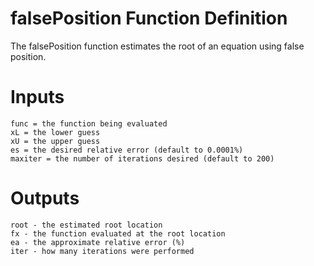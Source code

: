 # falsePosition Function Definition
The falsePosition function estimates the root of an equation using false position.

# Inputs 
    func = the function being evaluated 
    xL = the lower guess
    xU = the upper guess
    es = the desired relative error (default to 0.0001%) 
    maxiter = the number of iterations desired (default to 200)
    
# Outputs
    root - the estimated root location
    fx - the function evaluated at the root location
    ea - the approximate relative error (%)
    iter - how many iterations were performed 
